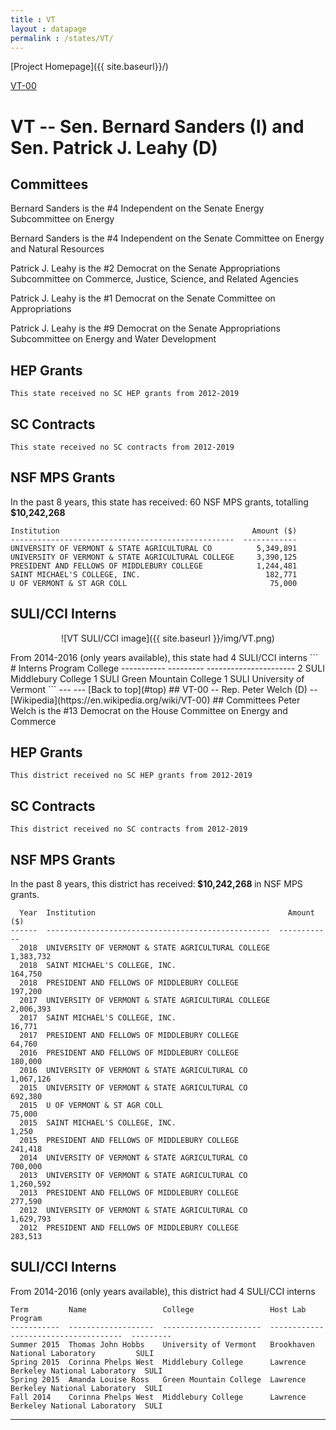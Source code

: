 ```yaml
---
title : VT
layout : datapage
permalink : /states/VT/
---
```

<a name="top"></a>
[Project Homepage]({{ site.baseurl}}/)


[VT-00](#VT-00)  

# VT -- Sen. Bernard Sanders (I) and  Sen. Patrick J. Leahy (D)
## Committees
Bernard Sanders is the #4 Independent on the Senate Energy Subcommittee on Energy 

Bernard Sanders is the #4 Independent on the Senate Committee on Energy and Natural Resources 

Patrick J. Leahy is the #2 Democrat on the Senate Appropriations Subcommittee on Commerce, Justice, Science, and Related Agencies 

Patrick J. Leahy is the #1 Democrat on the Senate Committee on Appropriations 

Patrick J. Leahy is the #9 Democrat on the Senate Appropriations Subcommittee on Energy and Water Development 

## HEP Grants
```
This state received no SC HEP grants from 2012-2019
```
## SC Contracts
```
This state received no SC contracts from 2012-2019
```
## NSF MPS Grants
In the past 8 years, this state has received:
60 NSF MPS grants, totalling <b> $10,242,268</b>
```
Institution                                           Amount ($)
--------------------------------------------------  ------------
UNIVERSITY OF VERMONT & STATE AGRICULTURAL CO          5,349,891
UNIVERSITY OF VERMONT & STATE AGRICULTURAL COLLEGE     3,390,125
PRESIDENT AND FELLOWS OF MIDDLEBURY COLLEGE            1,244,481
SAINT MICHAEL'S COLLEGE, INC.                            182,771
U OF VERMONT & ST AGR COLL                                75,000
```
## SULI/CCI Interns
<p align="center">
![VT SULI/CCI image]({{ site.baseurl }}/img/VT.png)
</p>
From 2014-2016 (only years available), this state had 4 SULI/CCI interns
```
  # Interns  Program    College
-----------  ---------  ----------------------
          2  SULI       Middlebury College
          1  SULI       Green Mountain College
          1  SULI       University of Vermont
```
---
---
<a name="VT-00"></a>
[Back to top](#top)
## VT-00 -- Rep. Peter Welch (D) -- [Wikipedia](https://en.wikipedia.org/wiki/VT-00)
## Committees
Peter Welch is the #13 Democrat on the House Committee on Energy and Commerce 

## HEP Grants
```
This district received no SC HEP grants from 2012-2019
```
## SC Contracts
```
This district received no SC contracts from 2012-2019
```
## NSF MPS Grants
In the past 8 years, this district has received:<b> $10,242,268 </b>in NSF MPS grants.
```
  Year  Institution                                           Amount ($)
------  --------------------------------------------------  ------------
  2018  UNIVERSITY OF VERMONT & STATE AGRICULTURAL COLLEGE     1,383,732
  2018  SAINT MICHAEL'S COLLEGE, INC.                            164,750
  2018  PRESIDENT AND FELLOWS OF MIDDLEBURY COLLEGE              197,200
  2017  UNIVERSITY OF VERMONT & STATE AGRICULTURAL COLLEGE     2,006,393
  2017  SAINT MICHAEL'S COLLEGE, INC.                             16,771
  2017  PRESIDENT AND FELLOWS OF MIDDLEBURY COLLEGE               64,760
  2016  PRESIDENT AND FELLOWS OF MIDDLEBURY COLLEGE              180,000
  2016  UNIVERSITY OF VERMONT & STATE AGRICULTURAL CO          1,067,126
  2015  UNIVERSITY OF VERMONT & STATE AGRICULTURAL CO            692,380
  2015  U OF VERMONT & ST AGR COLL                                75,000
  2015  SAINT MICHAEL'S COLLEGE, INC.                              1,250
  2015  PRESIDENT AND FELLOWS OF MIDDLEBURY COLLEGE              241,418
  2014  UNIVERSITY OF VERMONT & STATE AGRICULTURAL CO            700,000
  2013  UNIVERSITY OF VERMONT & STATE AGRICULTURAL CO          1,260,592
  2013  PRESIDENT AND FELLOWS OF MIDDLEBURY COLLEGE              277,590
  2012  UNIVERSITY OF VERMONT & STATE AGRICULTURAL CO          1,629,793
  2012  PRESIDENT AND FELLOWS OF MIDDLEBURY COLLEGE              283,513
```
## SULI/CCI Interns
From 2014-2016 (only years available), this district had 4 SULI/CCI interns
```
Term         Name                 College                 Host Lab                               Program
-----------  -------------------  ----------------------  -------------------------------------  ---------
Summer 2015  Thomas John Hobbs    University of Vermont   Brookhaven National Laboratory         SULI
Spring 2015  Corinna Phelps West  Middlebury College      Lawrence Berkeley National Laboratory  SULI
Spring 2015  Amanda Louise Ross   Green Mountain College  Lawrence Berkeley National Laboratory  SULI
Fall 2014    Corinna Phelps West  Middlebury College      Lawrence Berkeley National Laboratory  SULI
```
---
